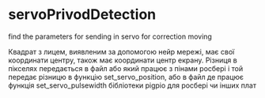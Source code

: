 # servoPrivodDetection
find the parameters for sending in servo for correction moving

Квадрат з лицем, виявленим за допомогою нейр мережі, має свої координати центру, також має координати центр екрану. Різниця в пікселях передається в файл або який працює з пінами росбері і той передає різницю в функцію set_servo_position, або в файл де працює функція set_servo_pulsewidth бібліотеки pigpio для росбері чи інших плат
